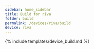 ```yaml
---
sidebar: home_sidebar
title: Build for riva
folder: build
permalink: /devices/riva/build
device: riva
---
```

{% include templates/device_build.md %}
